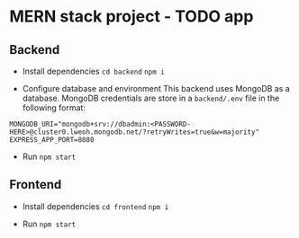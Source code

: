 # MERN stack project - TODO app

## Backend

- Install dependencies
`cd backend`
`npm i`

- Configure database and environment
This backend uses MongoDB as a database. MongoDB credentials are store in a `backend/.env` file in the following format:
```
MONGODB_URI="mongodb+srv://dbadmin:<PASSWORD-HERE>@cluster0.lweoh.mongodb.net/?retryWrites=true&w=majority"
EXPRESS_APP_PORT=8080
```

- Run
`npm start`

## Frontend

- Install dependencies
`cd frontend`
`npm i`

- Run
`npm start`
